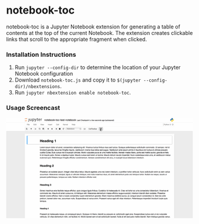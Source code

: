 # notebook-toc
notebook-toc is a Jupyter Notebook extension for generating a table of contents 
at the top of the current Notebook. The extension creates clickable links that
scroll to the appropriate fragment when clicked.

### Installation Instructions
1. Run `jupyter --config-dir` to determine the location of your Jupyter Notebook configuration
2. Download `notebook-toc.js` and copy it to `$(jupyter --config-dir)/nbextensions`.
3. Run `jupyter nbextension enable notebook-toc`.

### Usage Screencast

![Notebook TOC Screencast](notebook-toc-screencast.gif)
